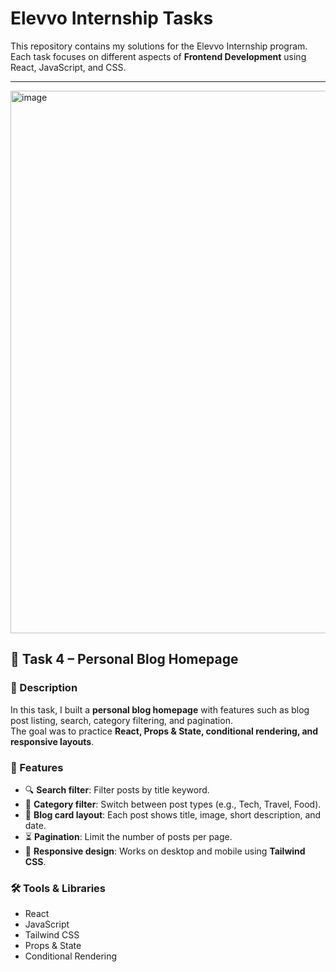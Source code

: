 # Elevvo Internship Tasks

This repository contains my solutions for the Elevvo Internship program.  
Each task focuses on different aspects of **Frontend Development** using React, JavaScript, and CSS.

---
<img width="1901" height="868" alt="image" src="https://github.com/user-attachments/assets/c69fb8d9-77f8-46ef-8775-73d80b3f499d" />

## 📌 Task 4 – Personal Blog Homepage

### 📝 Description
In this task, I built a **personal blog homepage** with features such as blog post listing, search, category filtering, and pagination.  
The goal was to practice **React, Props & State, conditional rendering, and responsive layouts**.

### 🚀 Features
- 🔍 **Search filter**: Filter posts by title keyword.  
- 📂 **Category filter**: Switch between post types (e.g., Tech, Travel, Food).  
- 📰 **Blog card layout**: Each post shows title, image, short description, and date.  
- ⏳ **Pagination**: Limit the number of posts per page.  
- 📱 **Responsive design**: Works on desktop and mobile using **Tailwind CSS**.  

### 🛠️ Tools & Libraries
- React  
- JavaScript  
- Tailwind CSS  
- Props & State  
- Conditional Rendering  


